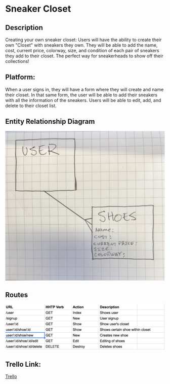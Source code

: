 # Sneaker Closet

## Description
Creating your own sneaker closet: Users will have the ability to create their own "Closet" with sneakers they own. They will be able to add the name, cost, current price, colorway, size, and condition of each pair of sneakers they add to their closet. The perfect way for sneakerheads to show off their collections!

## Platform:
When a user signs in, they will have a form where they will create and name their closet. In that same form, the user will be able to add their sneakers with all the information of the sneakers. Users will be able to edit, add, and delete to their closet list.  

## Entity Relationship Diagram
![img](./public/images/NewERD.jpg)

## Routes
![img](./public/images/Routes.jpg)

## Trello Link:
[Trello](https://trello.com/b/XgNUygrO/sneaker-closet-project-2)
